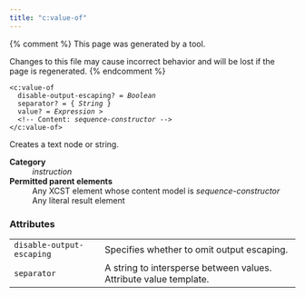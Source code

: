 ```yaml
---
title: "c:value-of"
---
```


{% comment %}
This page was generated by a tool.

Changes to this file may cause incorrect behavior and will be lost if
the page is regenerated.
{% endcomment %}

<div class="language-xml highlighter-rouge"><pre class="highlight element-syntax"><code><span class="nt">&lt;c:value-of</span>
  <span>disable-output-escaping</span>? = <i title="One of the values &#34;yes&#34;, &#34;no&#34;, &#34;true&#34;, &#34;false&#34;, &#34;1&#34; or &#34;0&#34;.">Boolean</i>
  <span>separator</span>? = { <i>String</i> }
  <span>value</span>? = <i title="Expression">Expression</i> &gt;
  &lt;!-- Content: <span><i>sequence-constructor</i></span> --&gt;
<span class="nt">&lt;/c:value-of&gt;</span></code></pre></div>
<p>Creates a text node or string.</p>
<dl>
   <dt><b>Category</b></dt>
   <dd><i>instruction</i></dd>
   <dt><b>Permitted parent elements</b></dt>
   <dd>Any XCST element whose content model is <i>sequence-constructor</i></dd>
   <dd>Any literal result element</dd>
</dl>
<h3 id="attributes">Attributes</h3>
<div class="table-responsive">
   <table>
      <tr>
         <td><code id="attr-disable-output-escaping">disable-output-escaping</code></td>
         <td>Specifies whether to omit output escaping.</td>
      </tr>
      <tr>
         <td><code id="attr-separator">separator</code></td>
         <td>A string to intersperse between values. Attribute value template.</td>
      </tr>
   </table>
</div>